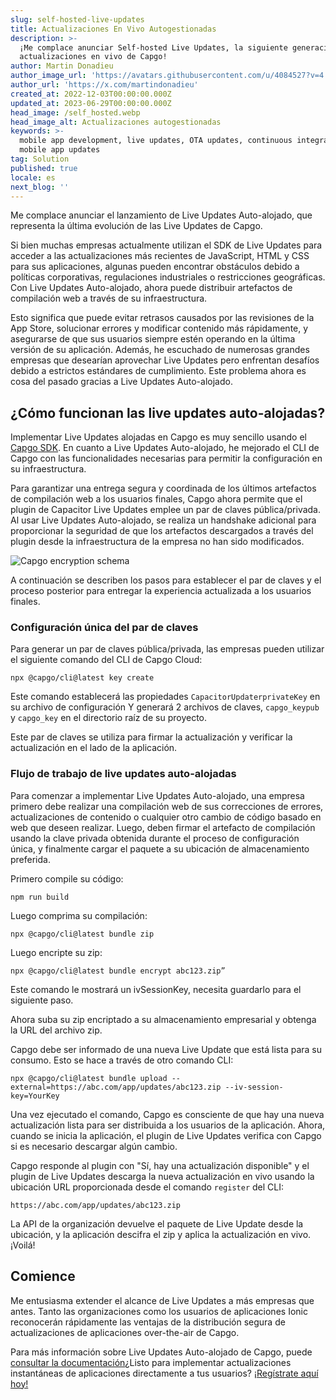 ```yaml
---
slug: self-hosted-live-updates
title: Actualizaciones En Vivo Autogestionadas
description: >-
  ¡Me complace anunciar Self-hosted Live Updates, la siguiente generación de
  actualizaciones en vivo de Capgo!
author: Martin Donadieu
author_image_url: 'https://avatars.githubusercontent.com/u/4084527?v=4'
author_url: 'https://x.com/martindonadieu'
created_at: 2022-12-03T00:00:00.000Z
updated_at: 2023-06-29T00:00:00.000Z
head_image: /self_hosted.webp
head_image_alt: Actualizaciones autogestionadas
keywords: >-
  mobile app development, live updates, OTA updates, continuous integration,
  mobile app updates
tag: Solution
published: true
locale: es
next_blog: ''
---
```


Me complace anunciar el lanzamiento de Live Updates Auto-alojado, que representa la última evolución de las Live Updates de Capgo.

Si bien muchas empresas actualmente utilizan el SDK de Live Updates para acceder a las actualizaciones más recientes de JavaScript, HTML y CSS para sus aplicaciones, algunas pueden encontrar obstáculos debido a políticas corporativas, regulaciones industriales o restricciones geográficas. Con Live Updates Auto-alojado, ahora puede distribuir artefactos de compilación web a través de su infraestructura.

Esto significa que puede evitar retrasos causados por las revisiones de la App Store, solucionar errores y modificar contenido más rápidamente, y asegurarse de que sus usuarios siempre estén operando en la última versión de su aplicación. Además, he escuchado de numerosas grandes empresas que desearían aprovechar Live Updates pero enfrentan desafíos debido a estrictos estándares de cumplimiento. Este problema ahora es cosa del pasado gracias a Live Updates Auto-alojado.

## ¿Cómo funcionan las live updates auto-alojadas?

Implementar Live Updates alojadas en Capgo es muy sencillo usando el [Capgo SDK](https://githubcom/Cap-go/capacitor-updater/). En cuanto a Live Updates Auto-alojado, he mejorado el CLI de Capgo con las funcionalidades necesarias para permitir la configuración en su infraestructura.

Para garantizar una entrega segura y coordinada de los últimos artefactos de compilación web a los usuarios finales, Capgo ahora permite que el plugin de Capacitor Live Updates emplee un par de claves pública/privada. Al usar Live Updates Auto-alojado, se realiza un handshake adicional para proporcionar la seguridad de que los artefactos descargados a través del plugin desde la infraestructura de la empresa no han sido modificados.

![Capgo encryption schema](/encryption_flow.webp)

A continuación se describen los pasos para establecer el par de claves y el proceso posterior para entregar la experiencia actualizada a los usuarios finales.

### Configuración única del par de claves

Para generar un par de claves pública/privada, las empresas pueden utilizar el siguiente comando del CLI de Capgo Cloud:

```shell
npx @capgo/cli@latest key create
```

Este comando establecerá las propiedades `CapacitorUpdaterprivateKey` en su archivo de configuración
Y generará 2 archivos de claves, `capgo_keypub` y `capgo_key` en el directorio raíz de su proyecto.

Este par de claves se utiliza para firmar la actualización y verificar la actualización en el lado de la aplicación.

### Flujo de trabajo de live updates auto-alojadas

Para comenzar a implementar Live Updates Auto-alojado, una empresa primero debe realizar una compilación web de sus correcciones de errores, actualizaciones de contenido o cualquier otro cambio de código basado en web que deseen realizar. Luego, deben firmar el artefacto de compilación usando la clave privada obtenida durante el proceso de configuración única, y finalmente cargar el paquete a su ubicación de almacenamiento preferida.

Primero compile su código:
```shell
npm run build
```

Luego comprima su compilación:
```shell
npx @capgo/cli@latest bundle zip
```

Luego encripte su zip:

```shell
npx @capgo/cli@latest bundle encrypt abc123.zip”
```

Este comando le mostrará un ivSessionKey, necesita guardarlo para el siguiente paso.

Ahora suba su zip encriptado a su almacenamiento empresarial y obtenga la URL del archivo zip.

Capgo debe ser informado de una nueva Live Update que está lista para su consumo. Esto se hace a través de otro comando CLI:

```shell
npx @capgo/cli@latest bundle upload --external=https://abc.com/app/updates/abc123.zip --iv-session-key=YourKey
```

Una vez ejecutado el comando, Capgo es consciente de que hay una nueva actualización lista para ser distribuida a los usuarios de la aplicación. Ahora, cuando se inicia la aplicación, el plugin de Live Updates verifica con Capgo si es necesario descargar algún cambio.

Capgo responde al plugin con "Sí, hay una actualización disponible" y el plugin de Live Updates descarga la nueva actualización en vivo usando la ubicación URL proporcionada desde el comando `register` del CLI:

```shell
https://abc.com/app/updates/abc123.zip
```

La API de la organización devuelve el paquete de Live Update desde la ubicación, y la aplicación descifra el zip y aplica la actualización en vivo. ¡Voilá!

## Comience

Me entusiasma extender el alcance de Live Updates a más empresas que antes. Tanto las organizaciones como los usuarios de aplicaciones Ionic reconocerán rápidamente las ventajas de la distribución segura de actualizaciones de aplicaciones over-the-air de Capgo.

Para más información sobre Live Updates Auto-alojado de Capgo, puede [consultar la documentación](/docs/cli/commands/#upload-version)¿Listo para implementar actualizaciones instantáneas de aplicaciones directamente a tus usuarios? [¡Regístrate aquí hoy!](/register/)